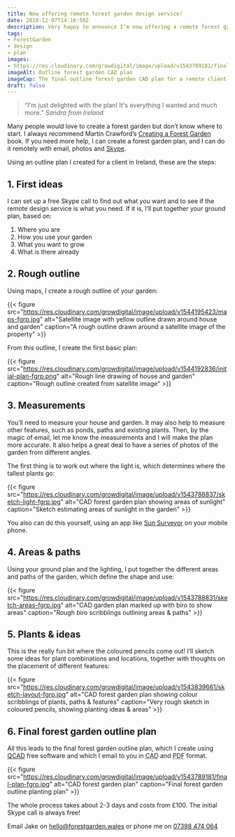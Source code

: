 ```yaml
---
title: Now offering remote forest garden design service!
date: 2018-12-07T14:16:59Z
description: Very happy to announce I’m now offering a remote forest garden design service. Using email and Skype, I can create an outline forest garden plan for only £100. 
tags: 
- ForestGarden
- design
- plan
images: 
- https://res.cloudinary.com/growdigital/image/upload/v1543789181/final-plan-fgrp.jpg
imageAlt: Outline forest garden CAD plan
imageCap: The final outline forest garden CAD plan for a remote client
draft: false
---
```


> “I'm just delighted with the plan! It's everything I wanted and much more.”
> _Sandra from Ireland_

Many people would love to create a forest garden but don’t know where to start. I always recommend Martin Crawford’s [Creating a Forest Garden](https://www.agroforestry.co.uk/product/creating-a-forest-garden-2/) book. If you need more help, I can create a forest garden plan, and I can do it remotely with email, photos and [Skype](https://www.skype.com/en/). 

Using an outline plan I created for a client in Ireland, these are the steps:

## 1. First ideas

I can set up a free Skype call to find out what you want and to see if the remote design service is what you need. If it is, I’ll put together your ground plan, based on: 

1. Where you are
2. How you use your garden
2. What you want to grow
3. What is there already

## 2. Rough outline

Using maps, I create a rough outline of your garden:

{{< figure src="https://res.cloudinary.com/growdigital/image/upload/v1544195423/maps-fgrp.jpg" alt="Satellite image with yellow outline drawn around house and garden" caption="A rough outline drawn around a satellite image of the property" >}}

From this outline, I create the first basic plan:

{{< figure src="https://res.cloudinary.com/growdigital/image/upload/v1544192836/initial-plan-fgrp.png" alt="Rough line drawing of house and garden" caption="Rough outline created from satellite image" >}}

## 3. Measurements

You’ll need to measure your house and garden. It may also help to measure other features, such as ponds, paths and existing plants. Then, by the magic of email, let me know the measurements and I will make the plan more accurate. It also helps a great deal to have a series of photos of the garden from different angles.

The first thing is to work out where the light is, which determines where the tallest plants go:

{{< figure src="https://res.cloudinary.com/growdigital/image/upload/v1543788837/sketch-light-fgrp.jpg" alt="CAD forest garden plan showing areas of sunlight" caption="Sketch estimating areas of sunlight in the garden" >}}

You also can do this yourself, using an app like [Sun Surveyor](https://www.sunsurveyor.com) on your mobile phone.

## 4. Areas & paths

Using your ground plan and the lighting, I put together the different areas and paths of the garden, which define the shape and use:

{{< figure src="https://res.cloudinary.com/growdigital/image/upload/v1543788831/sketch-areas-fgrp.jpg" alt="CAD garden plan marked up with biro to show areas" caption="Rough biro scribblings outlining areas & paths" >}}

## 5. Plants & ideas

This is the really fun bit where the coloured pencils come out! I’ll sketch some ideas for plant combinations and locations, together with thoughts on the placement of different features:

{{< figure src="https://res.cloudinary.com/growdigital/image/upload/v1543839661/sketch-layout-fgrp.jpg" alt="CAD forest garden plan showing colour scribblings of plants, paths & features" caption="Very rough sketch in coloured pencils, showing planting ideas & areas" >}}

## 6. Final forest garden outline plan

All this leads to the final forest garden outline plan, which I create using [QCAD](https://qcad.org) free software and which I email to you in <abbr title="Computer Aided Design">CAD</abbr> and <abbr title="Portable Document Format">PDF</abbr> format. 

{{< figure src="https://res.cloudinary.com/growdigital/image/upload/v1543789181/final-plan-fgrp.jpg" alt="CAD forest garden plan" caption="Final forest garden outline planting plan" >}}

The whole process takes about 2-3 days and costs from £100. The initial Skype call is always free!

Email Jake on [hello@forestgarden.wales](mailto:hello@forestgarden.wales) or phone me on [07398&nbsp;474&nbsp;064](tel:447398474064)
